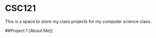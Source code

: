 # CSC121
This is a space to store my class projects for my computer science class.

##Project 1
[About Me](
